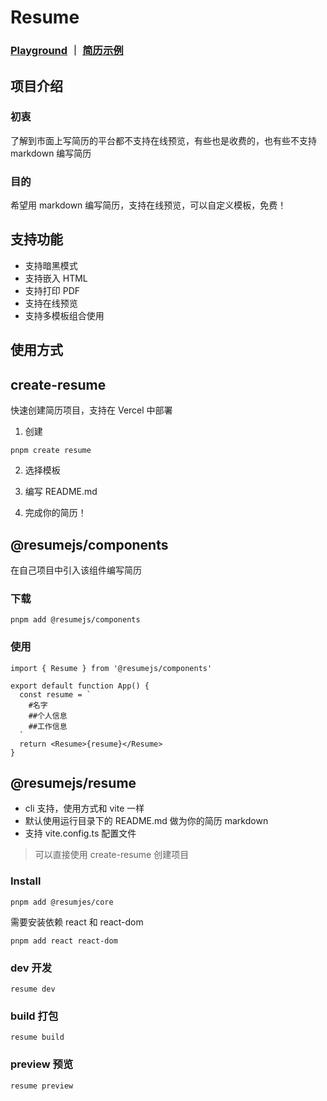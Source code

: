 # Resume

### [Playground](https://resumejs.vercel.app/) ｜ [简历示例](https://resumejs.vercel.app/#/resume)

## 项目介绍

### 初衷

了解到市面上写简历的平台都不支持在线预览，有些也是收费的，也有些不支持 markdown 编写简历

### 目的

希望用 markdown 编写简历，支持在线预览，可以自定义模板，免费！

## 支持功能

- 支持暗黑模式
- 支持嵌入 HTML
- 支持打印 PDF
- 支持在线预览
- 支持多模板组合使用

## 使用方式

## create-resume

快速创建简历项目，支持在 Vercel 中部署

1. 创建

```shell
pnpm create resume
```

2. 选择模板

3. 编写 README.md

4. 完成你的简历！

## @resumejs/components

在自己项目中引入该组件编写简历

### 下载

```shell
pnpm add @resumejs/components
```

### 使用

```tsx
import { Resume } from '@resumejs/components'

export default function App() {
  const resume = `
    #名字
    ##个人信息
    ##工作信息
  `
  return <Resume>{resume}</Resume>
}
```

## @resumejs/resume

- cli 支持，使用方式和 vite 一样
- 默认使用运行目录下的 README.md 做为你的简历 markdown
- 支持 vite.config.ts 配置文件

> 可以直接使用 create-resume 创建项目

### Install

```shell
pnpm add @resumjes/core
```

需要安装依赖 react 和 react-dom

```shell
pnpm add react react-dom
```

### dev 开发

```shell
resume dev
```

### build 打包

```shell
resume build
```

### preview 预览

```shell
resume preview
```
